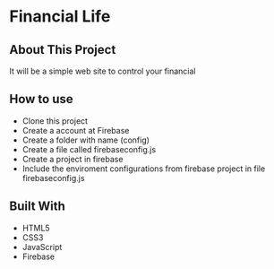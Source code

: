 # Financial Life

## About This Project
It will be a simple web site to control your financial 

## How to use
 - Clone this project
 - Create a account at Firebase
 - Create a folder with name (config)
 - Create a file called firebaseconfig.js
 - Create a project in firebase
 - Include the enviroment configurations from firebase project in file firebaseconfig.js

## Built With
 - HTML5
 - CSS3
 - JavaScript
 - Firebase
